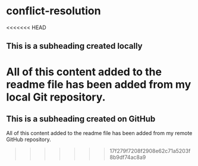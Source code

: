 # conflict-resolution 

<<<<<<< HEAD
## This is a subheading created locally

All of this content added to the readme file has been added from my local Git repository.
=======
## This is a subheading created on GitHub

All of this content added to the readme file has been added from my remote GitHub repository.
>>>>>>> 17f279f7208f2908e62c71a5203f8b9df74ac8a9
